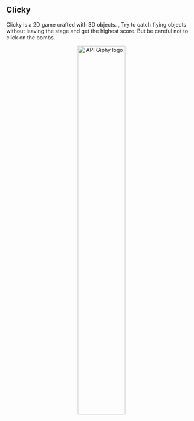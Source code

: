 <div style="text-align:center;">
</div>

## Clicky

Clicky is a 2D game crafted with 3D objects. , Try to catch flying objects without leaving the stage and get the highest score. But be careful not to click on the bombs.


<p align="center">
<img align="center" src="https://media.giphy.com/media/kaIVy6puMiFvzP8akZ/giphy.gif" width="50%" alt="API Giphy logo"/>
 
</p>





